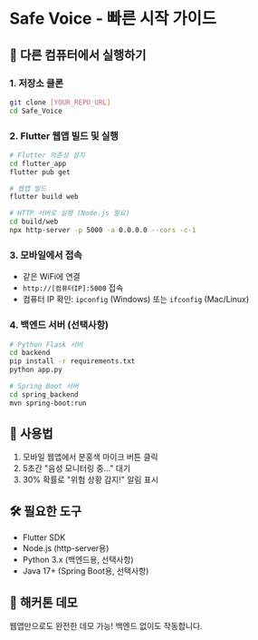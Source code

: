 # Safe Voice - 빠른 시작 가이드

## 🚀 다른 컴퓨터에서 실행하기

### 1. 저장소 클론
```bash
git clone [YOUR_REPO_URL]
cd Safe_Voice
```

### 2. Flutter 웹앱 빌드 및 실행
```bash
# Flutter 의존성 설치
cd flutter_app
flutter pub get

# 웹앱 빌드
flutter build web

# HTTP 서버로 실행 (Node.js 필요)
cd build/web
npx http-server -p 5000 -a 0.0.0.0 --cors -c-1
```

### 3. 모바일에서 접속
- 같은 WiFi에 연결
- `http://[컴퓨터IP]:5000` 접속
- 컴퓨터 IP 확인: `ipconfig` (Windows) 또는 `ifconfig` (Mac/Linux)

### 4. 백엔드 서버 (선택사항)
```bash
# Python Flask 서버
cd backend
pip install -r requirements.txt
python app.py

# Spring Boot 서버
cd spring_backend
mvn spring-boot:run
```

## 📱 사용법
1. 모바일 웹앱에서 분홍색 마이크 버튼 클릭
2. 5초간 "음성 모니터링 중..." 대기
3. 30% 확률로 "위험 상황 감지!" 알림 표시

## 🛠️ 필요한 도구
- Flutter SDK
- Node.js (http-server용)
- Python 3.x (백엔드용, 선택사항)
- Java 17+ (Spring Boot용, 선택사항)

## 🎯 해커톤 데모
웹앱만으로도 완전한 데모 가능! 백엔드 없이도 작동합니다.